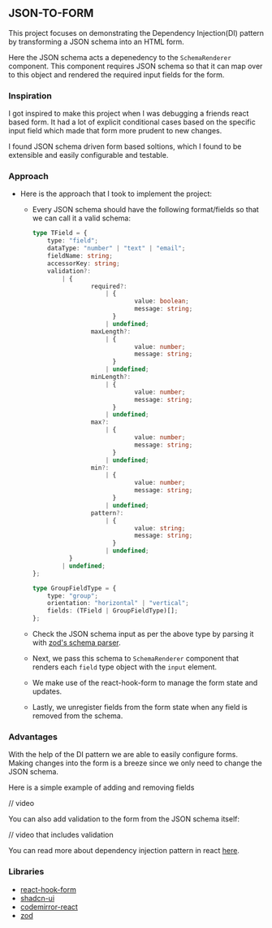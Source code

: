 ## JSON-TO-FORM

This project focuses on demonstrating the Dependency Injection(DI) pattern by transforming a JSON schema into an HTML form.

Here the JSON schema acts a depenedency to the `SchemaRenderer` component. This component requires JSON schema so that it can map over to this object and rendered the required input fields for the form.

### Inspiration

I got inspired to make this project when I was debugging a friends react based form. It had a lot of explicit conditional cases based on the specific input field which made that form more prudent to new changes.

I found JSON schema driven form based soltions, which I found to be extensible and easily configurable and testable.

### Approach

- Here is the approach that I took to implement the project:

  - Every JSON schema should have the following format/fields so that we can call it a valid schema:

    ```ts
    type TField = {
    	type: "field";
    	dataType: "number" | "text" | "email";
    	fieldName: string;
    	accessorKey: string;
    	validation?:
    		| {
    				required?:
    					| {
    							value: boolean;
    							message: string;
    					  }
    					| undefined;
    				maxLength?:
    					| {
    							value: number;
    							message: string;
    					  }
    					| undefined;
    				minLength?:
    					| {
    							value: number;
    							message: string;
    					  }
    					| undefined;
    				max?:
    					| {
    							value: number;
    							message: string;
    					  }
    					| undefined;
    				min?:
    					| {
    							value: number;
    							message: string;
    					  }
    					| undefined;
    				pattern?:
    					| {
    							value: string;
    							message: string;
    					  }
    					| undefined;
    		  }
    		| undefined;
    };

    type GroupFieldType = {
    	type: "group";
    	orientation: "horizontal" | "vertical";
    	fields: (TField | GroupFieldType)[];
    };
    ```

  - Check the JSON schema input as per the above type by parsing it with [zod's schema parser](https://zod.dev/?id=basic-usage).
  - Next, we pass this schema to `SchemaRenderer` component that renders each `field` type object with the `input` element.
  - We make use of the react-hook-form to manage the form state and updates.
  - Lastly, we unregister fields from the form state when any field is removed from the schema.

### Advantages

With the help of the DI pattern we are able to easily configure forms. Making changes into the form is a breeze since we only need to change the JSON schema.

Here is a simple example of adding and removing fields

// video

You can also add validation to the form from the JSON schema itself:

// video that includes validation

You can read more about dependency injection pattern in react [here](https://blog.logrocket.com/dependency-injection-react/).

### Libraries

- [react-hook-form](https://react-hook-form.com/)
- [shadcn-ui](https://ui.shadcn.com/)
- [codemirror-react](https://uiwjs.github.io/react-codemirror/)
- [zod](https://zod.dev/)

